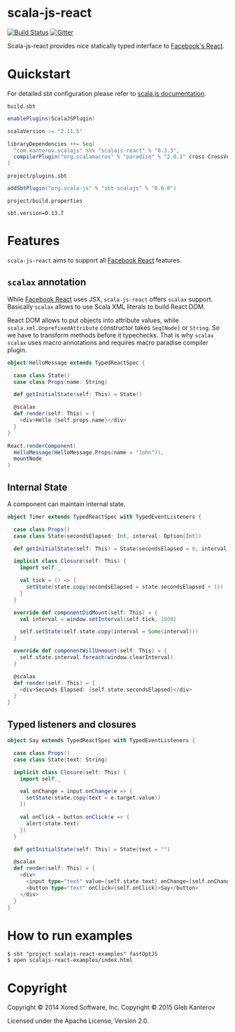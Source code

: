 scala-js-react
============
[![Build Status](https://travis-ci.org/kanterov/scala-js-react.svg?branch=master)](https://travis-ci.org/kanterov/scala-js-react)
[![Gitter](https://badges.gitter.im/Join%20Chat.svg)](https://gitter.im/kanterov/scala-js-react?utm_source=badge&utm_medium=badge&utm_campaign=pr-badge&utm_content=badge)

Scala-js-react provides nice statically typed interface to [Facebook's React](http://facebook.github.io/react/).

# Quickstart

For detailed sbt configuration please refer to [scala.js documentation](http://www.scala-js.org/doc/).

`build.sbt`
```scala
enablePlugins(ScalaJSPlugin)

scalaVersion := "2.11.5"

libraryDependencies ++= Seq(
  "com.kanterov.scalajs" %%% "scalajs-react" % "0.3.3",
  compilerPlugin("org.scalamacros" % "paradise" % "2.0.1" cross CrossVersion.full)
)
```

`project/plugins.sbt`
```scala
addSbtPlugin("org.scala-js" % "sbt-scalajs" % "0.6.0")
```

`project/build.properties`
```
sbt.version=0.13.7
```

# Features

`scala-js-react` aims to support all [Facebook React](http://facebook.github.io/react/) features.

## `scalax` annotation

While [Facebook React](http://facebook.github.io/react/) uses JSX, `scala-js-react` offers `scalax` support. 
Basically `scalax` allows to use Scala XML literals to build React DOM.

React DOM allows to put objects into attribute values, while `scala.xml.UnprefixedAttribute` constructor takes `Seq[Node]` or `String`.
So we have to transform methods before it typechecks. That is why `scalax` `scalax` uses macro annotations and requires macro paradise compiler plugin.

```scala
object HelloMessage extends TypedReactSpec {

  case class State()
  case class Props(name: String)

  def getInitialState(self: This) = State()

  @scalax
  def render(self: This) = {
    <div>Hello {self.props.name}</div>
  }
}

React.renderComponent(
  HelloMessage(HelloMessage.Props(name = "John")),
  mountNode
)
```

## Internal State

A component can maintain internal state.

```scala
object Timer extends TypedReactSpec with TypedEventListeners {

  case class Props()
  case class State(secondsElapsed: Int, interval: Option[Int])

  def getInitialState(self: This) = State(secondsElapsed = 0, interval = None)

  implicit class Closure(self: This) {
    import self._

    val tick = () => {
      setState(state.copy(secondsElapsed = state.secondsElapsed + 1))
    }
  }

  override def componentDidMount(self: This) = {
    val interval = window.setInterval(self.tick, 1000)

    self.setState(self.state.copy(interval = Some(interval)))
  }

  override def componentWillUnmount(self: This) = {
    self.state.interval.foreach(window.clearInterval)
  }

  @scalax
  def render(self: This) = {
    <div>Seconds Elapsed: {self.state.secondsElapsed}</div>
  }
}
```

## Typed listeners and closures

```scala
object Say extends TypedReactSpec with TypedEventListeners {

  case class Props()
  case class State(text: String)

  implicit class Closure(self: This) {
    import self._

    val onChange = input.onChange(e => {
      setState(state.copy(text = e.target.value))
    })

    val onClick = button.onClick(e => {
      alert(state.text)
    })
  }

  def getInitialState(self: This) = State(text = "")

  @scalax
  def render(self: This) = {
    <div>
      <input type="text" value={self.state.text} onChange={self.onChange}></input>
      <button type="text" onClick={self.onClick}>Say</button>
    </div>
  }
}
```

# How to run examples

    $ sbt "project scalajs-react-examples" fastOptJS
    $ open scalajs-react-examples/index.html

# Copyright

Copyright © 2014 Xored Software, Inc.
Copyright © 2015 Gleb Kanterov

Licensed under the Apache License, Version 2.0.

